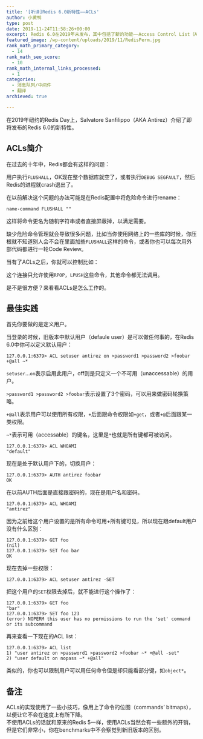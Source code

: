 ```yaml
---
title: '[听译]Redis 6.0新特性——ACLs'
author: 小黄鸭
type: post
date: 2019-11-24T11:58:26+00:00
excerpt: Redis 6.0在2019年末发布，其中包括了新的功能——Access Control List（ACLs）。
featured_image: /wp-content/uploads/2019/11/RedisPerm.jpg
rank_math_primary_category:
  - 14
rank_math_seo_score:
  - 10
rank_math_internal_links_processed:
  - 1
categories:
  - 消息队列/中间件
  - 翻译
archieved: true

---
```

在2019年纽约的Redis Day上，Salvatore Sanfilippo（AKA Antirez）介绍了即将发布的Redis 6.0的新特性。

## ACLs简介

在过去的十年中，Redis都会有这样的问题：

用户执行`FLUSHALL`，OK现在整个数据库就空了，或者执行`DEBUG SEGFAULT`，然后Redis的进程就crash退出了。

在以前解决这个问题的办法可能是在Redis配置中将危险命令进行rename：

```
name-command FLUSHALL ""

```
这样将命令更名为随机字符串或者直接屏蔽掉，以满足需要。

缺少危险命令管理就会导致很多问题，比如当你使用网络上的一些库的时候，你压根就不知道别人会不会在里面加些`FLUSHALL`这样的命令，或者你也可以每次用外部代码都进行一轮Code Review。

当有了ACLs之后，你就可以控制比如：

这个连接只允许使用`RPOP`，`LPUSH`这些命令，其他命令都无法调用。

是不是很方便？来看看ACLs是怎么工作的。

## 最佳实践

首先你要做的是定义用户。

当登录的时候，旧版本中默认用户（defaule user）是可以做任何事的，在Redis 6.0中你可以定义默认用户：

```
127.0.0.1:6379> ACL setuser antirez on >password1 >password2 >foobar +@all ~*

```
`setuser`…`on`表示启用此用户，off则是只定义一个不可用（unaccessable）的用户。

`>password1 >password2 >foobar`表示设置了3个密码，可以用来做密码轮换策略。

`+@all`表示用户可以使用所有权限，`+`后面跟命令权限如`+get`，或者`+@`后面跟某一类权限。

`~*`表示可用（accessable）的键名，这里是`*`也就是所有键都可被访问。

```
127.0.0.1:6379> ACL WHOAMI
"default"

```
现在是处于默认用户下的，切换用户：

```
127.0.0.1:6379> AUTH antirez foobar
OK

```
在以前AUTH后面是直接跟密码的，现在是用户名和密码。

```
127.0.0.1:6379> ACL WHOAMI
"antirez"

```
因为之前给这个用户设置的是所有命令可用+所有键可见，所以现在跟default用户没有什么区别：

```
127.0.0.1:6379> GET foo
(nil)
127.0.0.1:6379> SET foo bar
OK

```
现在去掉一些权限：

```
127.0.0.1:6379> ACL setuser antirez -SET

```
把这个用户的`SET`权限去掉后，就不能进行这个操作了：

```
127.0.0.1:6379> GET foo
"bar"
127.0.0.1:6379> SET foo 123
(error) NOPERM this user has no permissions to run the 'set' command or its subcommand

```
再来查看一下现在的ACL list：

```
127.0.0.1:6379> ACL list
1) "user antirez on >password1 >password2 >foobar ~* +@all -set"
2) "user default on nopass ~* +@all"

```
类似的，你也可以限制用户可以用任何命令但是却只能看部分键，如`object*`。

## 备注

ACLs的实现使用了一些小技巧，像用上了命令的位图（commands&#8217; bitmaps），以便让它不会在速度上有所下降。  
不使用ACLs的话就和原来的Redis 5一样，使用ACLs当然会有一些额外的开销，但是它们非常小，你在benchmarks中不会察觉到新旧版本的区别。